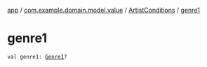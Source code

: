 [app](../../index.md) / [com.example.domain.model.value](../index.md) / [ArtistConditions](index.md) / [genre1](./genre1.md)

# genre1

`val genre1: `[`Genre1`](../-genre1/index.md)`?`